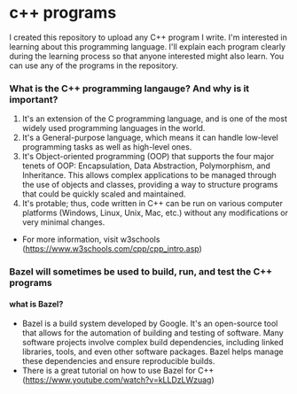 # c++ programs
I created this repository to upload any C++ program I write. I'm interested in learning about this programming language. I'll explain each program clearly during the learning process so that anyone interested might also learn. You can use any of the programs in the repository.


### What is the C++ programming langauge? And why is it important?
1. It's an extension of the C programming language, and is one of the most widely used programming languages in the world.
2. It's a General-purpose language, which means it can handle low-level programming tasks as well as high-level ones.
3. It's Object-oriented programming (OOP) that supports the four major tenets of OOP: Encapsulation, Data Abstraction, Polymorphism, and Inheritance. This allows complex applications to be managed through the use of objects and classes, providing a way to structure programs that could be quickly scaled and maintained.
4. It's protable; thus, code written in C++ can be run on various computer platforms (Windows, Linux, Unix, Mac, etc.) without any modifications or very minimal changes.
- For more information, visit w3schools (https://www.w3schools.com/cpp/cpp_intro.asp)


### Bazel will sometimes be used to build, run, and test the C++ programs 
#### what is Bazel? 
- Bazel is a build system developed by Google. It's an open-source tool that allows for the automation of building and testing of software. Many software projects involve complex build dependencies, including linked libraries, tools, and even other software packages. Bazel helps manage these dependencies and ensure reproducible builds.
- There is a great tutorial on how to use Bazel for C++ (https://www.youtube.com/watch?v=kLLDzLWzuag)


